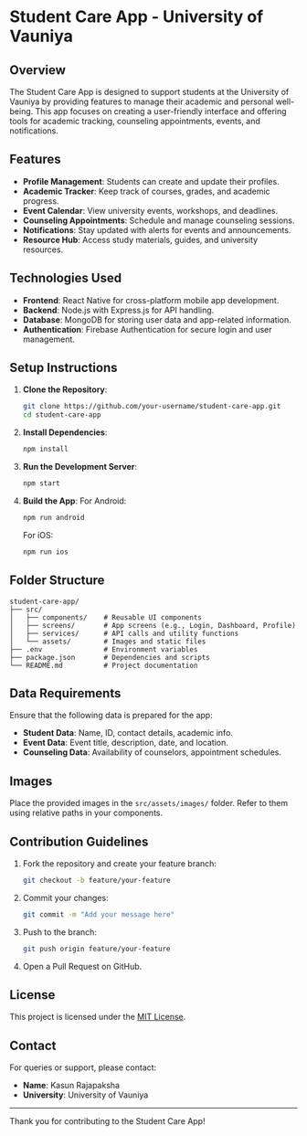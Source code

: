 # Student Care App - University of Vauniya

## Overview
The Student Care App is designed to support students at the University of Vauniya by providing features to manage their academic and personal well-being. This app focuses on creating a user-friendly interface and offering tools for academic tracking, counseling appointments, events, and notifications.

## Features
- **Profile Management**: Students can create and update their profiles.
- **Academic Tracker**: Keep track of courses, grades, and academic progress.
- **Event Calendar**: View university events, workshops, and deadlines.
- **Counseling Appointments**: Schedule and manage counseling sessions.
- **Notifications**: Stay updated with alerts for events and announcements.
- **Resource Hub**: Access study materials, guides, and university resources.

## Technologies Used
- **Frontend**: React Native for cross-platform mobile app development.
- **Backend**: Node.js with Express.js for API handling.
- **Database**: MongoDB for storing user data and app-related information.
- **Authentication**: Firebase Authentication for secure login and user management.

## Setup Instructions
1. **Clone the Repository**:
   ```bash
   git clone https://github.com/your-username/student-care-app.git
   cd student-care-app
   ```
2. **Install Dependencies**:
   ```bash
   npm install
   ```

3. **Run the Development Server**:
   ```bash
   npm start
   ```
4. **Build the App**:
   For Android:
   ```bash
   npm run android
   ```
   For iOS:
   ```bash
   npm run ios
   ```

## Folder Structure
```
student-care-app/
├── src/
│   ├── components/    # Reusable UI components
│   ├── screens/       # App screens (e.g., Login, Dashboard, Profile)
│   ├── services/      # API calls and utility functions
│   └── assets/        # Images and static files
├── .env               # Environment variables
├── package.json       # Dependencies and scripts
└── README.md          # Project documentation
```

## Data Requirements
Ensure that the following data is prepared for the app:
- **Student Data**: Name, ID, contact details, academic info.
- **Event Data**: Event title, description, date, and location.
- **Counseling Data**: Availability of counselors, appointment schedules.

## Images
Place the provided images in the `src/assets/images/` folder. Refer to them using relative paths in your components.

## Contribution Guidelines
1. Fork the repository and create your feature branch:
   ```bash
   git checkout -b feature/your-feature
   ```
2. Commit your changes:
   ```bash
   git commit -m "Add your message here"
   ```
3. Push to the branch:
   ```bash
   git push origin feature/your-feature
   ```
4. Open a Pull Request on GitHub.

## License
This project is licensed under the [MIT License](LICENSE).

## Contact
For queries or support, please contact:
- **Name**: Kasun Rajapaksha
- **University**: University of Vauniya

---

Thank you for contributing to the Student Care App!

